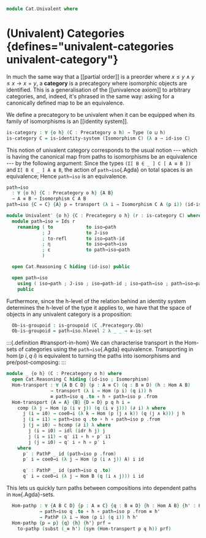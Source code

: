<!--
```
open import 1Lab.Prelude hiding (_∘_ ; id)

open import Cat.Solver
open import Cat.Base

import Cat.Reasoning

open Cat.Reasoning using (Isomorphism ; id-iso)
open Precategory using (Ob)
```
-->

```agda
module Cat.Univalent where
```

# (Univalent) Categories {defines="univalent-categories univalent-category"}

In much the same way that a [[partial order]] is a preorder where $x \le
y \land y \le x \to x = y$, a **category** is a precategory where
isomorphic objects are identified. This is a generalisation of the
[[univalence axiom]] to arbitrary categories, and, indeed, it's phrased
in the same way: asking for a canonically defined map to be an
equivalence.

We define a precategory to be univalent when it can be equipped when its
family of isomorphisms is an [[identity system]].

```agda
is-category : ∀ {o h} (C : Precategory o h) → Type (o ⊔ h)
is-category C = is-identity-system (Isomorphism C) (λ a → id-iso C)
```

This notion of univalent category corresponds to the usual notion ---
which is having the canonical map from paths to isomorphisms be an
equivalence --- by the following argument: Since the types `(Σ[ B ∈ _ ]
C [ A ≅ B ])` and `Σ[ B ∈ _ ] A ≣ B`, the action of `path→iso`{.Agda}
on total spaces is an equivalence; Hence `path→iso` is an equivalence.

```agda
path→iso
  : ∀ {o h} {C : Precategory o h} {A B}
  → A ≡ B → Isomorphism C A B
path→iso {C = C} {A} p = transport (λ i → Isomorphism C A (p i)) (id-iso C)

module Univalent′ {o h} {C : Precategory o h} (r : is-category C) where
  module path→iso = Ids r
    renaming ( to            to iso→path
             ; J             to J-iso
             ; to-refl       to iso→path-id
             ; η             to iso→path→iso
             ; ε             to path→iso→path
             )

  open Cat.Reasoning C hiding (id-iso) public

  open path→iso
    using ( iso→path ; J-iso ; iso→path-id ; iso→path→iso ; path→iso→path )
    public
```

Furthermore, since the h-level of the relation behind an identity system
determines the h-level of the type it applies to, we have that the space
of objects in any univalent category is a proposition:

```agda
  Ob-is-groupoid : is-groupoid (C .Precategory.Ob)
  Ob-is-groupoid = path→iso.hlevel 2 λ _ _ → ≅-is-set
```

:::{.definition #transport-in-hom}
We can characterise transport in the Hom-sets of categories using the
`path→iso`{.Agda} equivalence. Transporting in $\hom(p\ i, q\ i)$ is
equivalent to turning the paths into isomorphisms and
pre/post-composing:
:::

```agda
module _ {o h} (C : Precategory o h) where
  open Cat.Reasoning C hiding (id-iso ; Isomorphism)
  Hom-transport : ∀ {A B C D} (p : A ≡ C) (q : B ≡ D) (h : Hom A B)
                → transport (λ i → Hom (p i) (q i)) h
                ≡ path→iso q .to ∘ h ∘ path→iso p .from
  Hom-transport {A = A} {B} {D = D} p q h i =
    comp (λ j → Hom (p (i ∨ j)) (q (i ∨ j))) (∂ i) λ where
      j (i = i0) → coe0→i (λ k → Hom (p (j ∧ k)) (q (j ∧ k))) j h
      j (i = i1) → path→iso q .to ∘ h ∘ path→iso p .from
      j (j = i0) → hcomp (∂ i) λ where
        j (i = i0) → idl (idr h j) j
        j (i = i1) → q′ i1 ∘ h ∘ p′ i1
        j (j = i0) → q′ i ∘ h ∘ p′ i
    where
      p′ : PathP _ id (path→iso p .from)
      p′ i = coe0→i (λ j → Hom (p (i ∧ j)) A) i id

      q′ : PathP _ id (path→iso q .to)
      q′ i = coe0→i (λ j → Hom B (q (i ∧ j))) i id
```

This lets us quickly turn paths between compositions into dependent
paths in `Hom`{.Agda}-sets.

```agda
  Hom-pathp : ∀ {A B C D} {p : A ≡ C} {q : B ≡ D} {h : Hom A B} {h' : Hom C D}
            → path→iso q .to ∘ h ∘ path→iso p .from ≡ h'
            → PathP (λ i → Hom (p i) (q i)) h h'
  Hom-pathp {p = p} {q} {h} {h'} prf =
    to-pathp (subst (_≡ h') (sym (Hom-transport p q h)) prf)
```

<!--
```agda
  Hom-transport-id
    : ∀ {A C D} (p : A ≡ C) (q : A ≡ D)
    → transport (λ i → Hom (p i) (q i)) id ≡ path→iso q .to ∘ path→iso p .from
  Hom-transport-id p q = Hom-transport p q _ ∙ ap (path→iso q .to ∘_) (idl _)

  Hom-transport-refll-id
    : ∀ {A B} (q : A ≡ B)
    → transport (λ i → Hom A (q i)) id ≡ path→iso q .to
  Hom-transport-refll-id p = Hom-transport-id refl p ∙ elimr (transport-refl _)

  Hom-transport-reflr-id
    : ∀ {A B} (q : A ≡ B)
    → transport (λ i → Hom (q i) A) id ≡ path→iso q .from
  Hom-transport-reflr-id p = Hom-transport-id p refl ∙ eliml (transport-refl _)

  Hom-pathp-refll :
    ∀ {A B C} {p : A ≡ C} {h : Hom A B} {h' : Hom C B}
    → h ∘ path→iso p .from ≡ h'
    → PathP (λ i → Hom (p i) B) h h'
  Hom-pathp-refll prf =
    Hom-pathp (ap₂ _∘_ (transport-refl id) refl ·· idl _ ·· prf)

  Hom-pathp-reflr
    : ∀ {A B D} {q : B ≡ D} {h : Hom A B} {h' : Hom A D}
    → path→iso q .to ∘ h ≡ h'
    → PathP (λ i → Hom A (q i)) h h'
  Hom-pathp-reflr {q = q} prf =
    Hom-pathp (ap (path→iso q .to ∘_) (ap₂ _∘_ refl (transport-refl _))
            ·· ap₂ _∘_ refl (idr _)
            ·· prf)

  Hom-pathp-id
    : ∀ {A B C} {p : B ≡ A} {q : B ≡ C} {h' : Hom A C}
    → PathP (λ i → Hom (p i) (q i)) (id {B}) h'
    → path→iso q .to ∘ path→iso p .from ≡ h'
  Hom-pathp-id {p = p} {q} {h} prf =
    J′ (λ B A p → ∀ {C} (q : B ≡ C) {h' : Hom A C}
                → PathP (λ i → Hom (p i) (q i)) (id {B}) h'
                → path→iso q .to ∘ path→iso p .from ≡ h')
      (λ x q prf → ap₂ _∘_ refl (transport-refl _) ·· idr _ ·· from-pathp prf)
      p q prf

  path→to-∙
    : ∀ {A B C} (p : A ≡ B) (q : B ≡ C)
    → path→iso (p ∙ q) .to ≡ path→iso q .to ∘ path→iso p .to
  path→to-∙ {A = A} p q =
    J (λ B p → ∀ {C} (q : B ≡ C) → path→iso (p ∙ q) .to ≡ path→iso q .to ∘ path→iso p .to)
      (λ q → subst-∙ (λ e → Hom A e) refl q _
          ∙ ap (subst (λ e → Hom A e) q) (transport-refl id)
          ∙ sym (idr _) ∙ ap₂ _∘_ refl (sym (transport-refl id))
      )
      p q

  path→from-∙
    : ∀ {A B C} (p : A ≡ B) (q : B ≡ C)
    → path→iso (p ∙ q) .from ≡ path→iso p .from ∘ path→iso q .from
  path→from-∙ {A = A} p q =
    J (λ B p → ∀ {C} (q : B ≡ C) → path→iso (p ∙ q) .from ≡ path→iso p .from ∘ path→iso q .from)
      (λ q → subst-∙ (λ e → Hom e _) refl q _
          ·· ap (subst (λ e → Hom e _) q) (transport-refl id)
          ·· sym (idl _) ∙ ap₂ _∘_ (sym (transport-refl id)) refl
      )
      p q

  path→to-sym : ∀ {A B} (p : A ≡ B) → path→iso p .from ≡ path→iso (sym p) .to
  path→to-sym = J (λ B p → path→iso p .from ≡ path→iso (sym p) .to) refl

  from-pathp-to
    : ∀ {A B C} (p : A ≡ B) {f g}
    → PathP (λ i → Hom C (p i)) f g
    → path→iso p .to ∘ f ≡ g
  from-pathp-to {C = C} p q =
    J (λ B p → ∀ {f g} → PathP (λ i → Hom C (p i)) f g
             → path→iso p .to ∘ f ≡ g)
      (λ q → eliml (transport-refl _) ∙ q) p q

  from-pathp-from
    : ∀ {A B C} (p : A ≡ B) {f g}
    → PathP (λ i → Hom C (p i)) f g
    → path→iso (sym p) .from ∘ f ≡ g
  from-pathp-from {C = C} p q = ap₂ _∘_ (path→to-sym (sym p)) refl
                              ∙ from-pathp-to p q

module Univalent {o h} {C : Precategory o h} (r : is-category C) where
  open Univalent′ r public

  Hom-pathp-refll-iso :
    ∀ {A B C} {p : A ≅ C} {h : Hom A B} {h′ : Hom C B}
    → h ∘ p .from ≡ h′
    → PathP (λ i → Hom (iso→path p i) B) h h′
  Hom-pathp-refll-iso prf =
    Hom-pathp-refll C (ap₂ _∘_ refl (ap from (iso→path→iso _)) ∙ prf)

  Hom-pathp-reflr-iso
    : ∀ {A B D} {q : B ≅ D} {h : Hom A B} {h′ : Hom A D}
    → q .to ∘ h ≡ h′
    → PathP (λ i → Hom A (iso→path q i)) h h′
  Hom-pathp-reflr-iso prf =
    Hom-pathp-reflr C (ap₂ _∘_ (ap to (iso→path→iso _)) refl ∙ prf)

  Hom-pathp-iso
    : ∀ {A B C D} {p : A ≅ C} {q : B ≅ D} {h : Hom A B} {h' : Hom C D}
    → q .to ∘ h ∘ p .from ≡ h'
    → PathP (λ i → Hom (iso→path p i) (iso→path q i)) h h'
  Hom-pathp-iso {p = p} {q} {h} {h'} prf =
    Hom-pathp C (ap₂ _∘_ (ap to (iso→path→iso _))
                  (ap₂ _∘_ refl (ap from (iso→path→iso _)))
              ∙ prf)
```
-->
